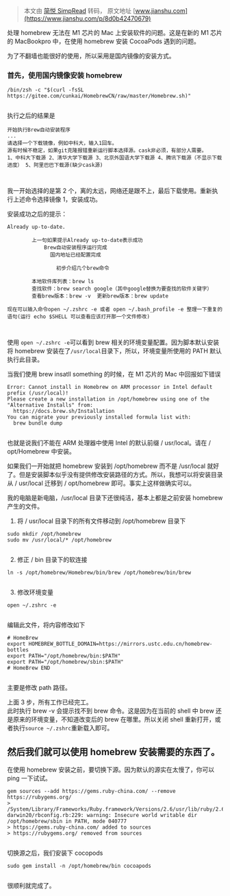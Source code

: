 > 本文由 [简悦 SimpRead](http://ksria.com/simpread/) 转码， 原文地址 [www.jianshu.com](https://www.jianshu.com/p/8d0b42470679)

处理 homebrew 无法在 M1 芯片的 Mac 上安装软件的问题。这是在新的 M1 芯片的 MacBookpro 中，在使用 homebrew 安装 CocoaPods 遇到的问题。

为了不翻墙也能很好的使用，所以采用是国内镜像的安装方式。

### 首先，使用国内镜像安装 homebrew

```
/bin/zsh -c "$(curl -fsSL https://gitee.com/cunkai/HomebrewCN/raw/master/Homebrew.sh)"


```

执行之后的结果是

```
开始执行Brew自动安装程序
...
请选择一个下载镜像，例如中科大，输入1回车。
源有时候不稳定，如果git克隆报错重新运行脚本选择源。cask非必须，有部分人需要。
1、中科大下载源 2、清华大学下载源 3、北京外国语大学下载源 4、腾讯下载源（不显示下载进度） 5、阿里巴巴下载源(缺少cask源)



```

我一开始选择的是第 2 个，离的太远，网络还是跟不上，最后下载使用。重新执行上述命令选择镜像 1，安装成功。

安装成功之后的提示：

```
Already up-to-date.

        上一句如果提示Already up-to-date表示成功
            Brew自动安装程序运行完成
              国内地址已经配置完成

                初步介绍几个brew命令

        本地软件库列表：brew ls
        查找软件：brew search google（其中google替换为要查找的软件关键字）
        查看brew版本：brew -v  更新brew版本：brew update

现在可以输入命令open ~/.zshrc -e 或者 open ~/.bash_profile -e 整理一下重复的语句(运行 echo $SHELL 可以查看应该打开那一个文件修改)



```

使用 `open ~/.zshrc -e`可以看到 brew 相关的环境变量配置。因为脚本默认安装将 homebrew 安装在了`/usr/local`目录下，所以，环境变量所使用的 PATH 默认执行此目录。

当我们使用 brew insatll something 的时候，在 M1 芯片的 Mac 中回报如下错误

```
Error: Cannot install in Homebrew on ARM processor in Intel default prefix (/usr/local)!
Please create a new installation in /opt/homebrew using one of the
"Alternative Installs" from:
  https://docs.brew.sh/Installation
You can migrate your previously installed formula list with:
  brew bundle dump


```

也就是说我们不能在 ARM 处理器中使用 Intel 的默认前缀 / usr/local。请在 / opt/Homebrew 中安装。

如果我们一开始就把 homebrew 安装到 /opt/homebrew 而不是 /usr/local 就好了。但是安装脚本似乎没有提供修改安装路径的方式。所以，我想可以将安装目录从 / usr/local 迁移到 / opt/homebrew 即可。事实上这样做确实可以。

我的电脑是新电脑，/usr/local 目录下还很纯洁，基本上都是之前安装 homebrew 产生的文件。

1.  将 / usr/local 目录下的所有文件移动到 /opt/homebrew 目录下

```
sudo mkdir /opt/homebrew
sudo mv /usr/local/* /opt/homebrew 


```

2.  修正 / bin 目录下的软连接

```
ln -s /opt/homebrew/Homebrew/bin/brew /opt/homebrew/bin/brew


```

3.  修改环境变量

```
open ~/.zshrc -e


```

编辑此文件，将内容修改如下

```
# HomeBrew
export HOMEBREW_BOTTLE_DOMAIN=https://mirrors.ustc.edu.cn/homebrew-bottles
export PATH="/opt/homebrew/bin:$PATH"
export PATH="/opt/homebrew/sbin:$PATH"
# HomeBrew END


```

主要是修改 path 路径。

上面 3 步，所有工作已经完工。  
此时执行 brew -v 会提示找不到 brew 命令。这是因为在当前的 shell 中 brew 还是原来的环境变量，不知道改变后的 brew 在哪里。所以关闭 shell 重新打开，或者执行`source ~/.zshrc`重新载入即可。

然后我们就可以使用 homebrew 安装需要的东西了。
----------------------------

在使用 homebrew 安装之前，要切换下源。因为默认的源实在太慢了，你可以 ping 一下试试。

```
gem sources --add https://gems.ruby-china.com/ --remove https://rubygems.org/
> /System/Library/Frameworks/Ruby.framework/Versions/2.6/usr/lib/ruby/2.6.0/universal-darwin20/rbconfig.rb:229: warning: Insecure world writable dir /opt/homebrew/sbin in PATH, mode 040777
> https://gems.ruby-china.com/ added to sources
> https://rubygems.org/ removed from sources


```

切换源之后，我们安装下 cocopods

```
sudo gem install -n /opt/homebrew/bin cocoapods


```

很顺利就完成了。